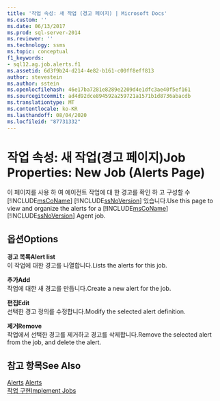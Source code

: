 ```yaml
---
title: '작업 속성: 새 작업 (경고 페이지) | Microsoft Docs'
ms.custom: ''
ms.date: 06/13/2017
ms.prod: sql-server-2014
ms.reviewer: ''
ms.technology: ssms
ms.topic: conceptual
f1_keywords:
- sql12.ag.job.alerts.f1
ms.assetid: 6d3f9b24-d214-4e82-b161-c00ff8eff813
author: stevestein
ms.author: sstein
ms.openlocfilehash: 46e17ba7281e8289e2209d4e1dfc3ae40f5ef161
ms.sourcegitcommit: ad4d92dce894592a259721a1571b1d8736abacdb
ms.translationtype: MT
ms.contentlocale: ko-KR
ms.lasthandoff: 08/04/2020
ms.locfileid: "87731332"
---
```

# <a name="job-properties-new-job-alerts-page"></a><span data-ttu-id="1a0ff-102">작업 속성: 새 작업(경고 페이지)</span><span class="sxs-lookup"><span data-stu-id="1a0ff-102">Job Properties: New Job (Alerts Page)</span></span>
  <span data-ttu-id="1a0ff-103">이 페이지를 사용 하 여 에이전트 작업에 대 한 경고를 확인 하 고 구성할 수 [!INCLUDE[msCoName](../../includes/msconame-md.md)] [!INCLUDE[ssNoVersion](../../includes/ssnoversion-md.md)] 있습니다.</span><span class="sxs-lookup"><span data-stu-id="1a0ff-103">Use this page to view and organize the alerts for a [!INCLUDE[msCoName](../../includes/msconame-md.md)] [!INCLUDE[ssNoVersion](../../includes/ssnoversion-md.md)] Agent job.</span></span>  
  
## <a name="options"></a><span data-ttu-id="1a0ff-104">옵션</span><span class="sxs-lookup"><span data-stu-id="1a0ff-104">Options</span></span>  
 <span data-ttu-id="1a0ff-105">**경고 목록**</span><span class="sxs-lookup"><span data-stu-id="1a0ff-105">**Alert list**</span></span>  
 <span data-ttu-id="1a0ff-106">이 작업에 대한 경고를 나열합니다.</span><span class="sxs-lookup"><span data-stu-id="1a0ff-106">Lists the alerts for this job.</span></span>  
  
 <span data-ttu-id="1a0ff-107">**추가**</span><span class="sxs-lookup"><span data-stu-id="1a0ff-107">**Add**</span></span>  
 <span data-ttu-id="1a0ff-108">작업에 대한 새 경고를 만듭니다.</span><span class="sxs-lookup"><span data-stu-id="1a0ff-108">Create a new alert for the job.</span></span>  
  
 <span data-ttu-id="1a0ff-109">**편집**</span><span class="sxs-lookup"><span data-stu-id="1a0ff-109">**Edit**</span></span>  
 <span data-ttu-id="1a0ff-110">선택한 경고 정의를 수정합니다.</span><span class="sxs-lookup"><span data-stu-id="1a0ff-110">Modify the selected alert definition.</span></span>  
  
 <span data-ttu-id="1a0ff-111">**제거**</span><span class="sxs-lookup"><span data-stu-id="1a0ff-111">**Remove**</span></span>  
 <span data-ttu-id="1a0ff-112">작업에서 선택한 경고를 제거하고 경고를 삭제합니다.</span><span class="sxs-lookup"><span data-stu-id="1a0ff-112">Remove the selected alert from the job, and delete the alert.</span></span>  
  
## <a name="see-also"></a><span data-ttu-id="1a0ff-113">참고 항목</span><span class="sxs-lookup"><span data-stu-id="1a0ff-113">See Also</span></span>  
 <span data-ttu-id="1a0ff-114">[Alerts](alerts.md) </span><span class="sxs-lookup"><span data-stu-id="1a0ff-114">[Alerts](alerts.md) </span></span>  
 [<span data-ttu-id="1a0ff-115">작업 구현</span><span class="sxs-lookup"><span data-stu-id="1a0ff-115">Implement Jobs</span></span>](implement-jobs.md)  
  
  
